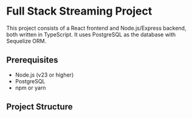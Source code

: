 # Full Stack Streaming Project

This project consists of a React frontend and Node.js/Express backend, both written in TypeScript. It uses PostgreSQL as the database with Sequelize ORM.

## Prerequisites

- Node.js (v23 or higher)
- PostgreSQL
- npm or yarn

## Project Structure
